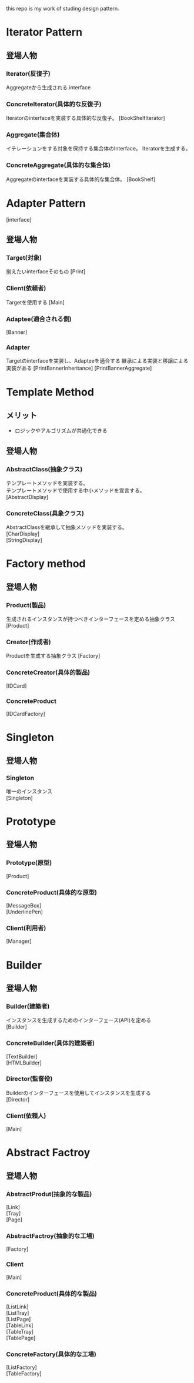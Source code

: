 this repo is my work of studing design pattern.

# Iterator Pattern
## 登場人物
### Iterator(反復子)
Aggregateから生成される.interface

### ConcreteIterator(具体的な反復子)
Iteratorのinterfaceを実装する具体的な反復子。
[BookShelfIterator]

### Aggregate(集合体)
イテレーションをする対象を保持する集合体のInterface。
Iteratorを生成する。

### ConcreteAggregate(具体的な集合体)
Aggregateのinterfaceを実装する具体的な集合体。
[BookShelf]

# Adapter Pattern
[interface]

## 登場人物
### Target(対象)
揃えたいinterfaceそのもの
[Print]

### Client(依頼者)
Targetを使用する
[Main]

### Adaptee(適合される側)
[Banner]

### Adapter
Targetのinterfaceを実装し、Adapteeを適合する
継承による実装と移譲による実装がある
[PrintBannerInheritance]
[PrintBannerAggregate]

# Template Method
## メリット
* ロジックやアルゴリズムが共通化できる


## 登場人物
### AbstractClass(抽象クラス)
テンプレートメソッドを実装する。  
テンプレートメソッドで使用する中小メソッドを宣言する。  
[AbstractDisplay]

### ConcreteClass(具象クラス)
AbstractClassを継承して抽象メソッドを実装する。  
[CharDisplay]  
[StringDisplay]

# Factory method
## 登場人物
### Product(製品)
生成されるインスタンスが持つべきインターフェースを定める抽象クラス
[Product]

### Creator(作成者)
Productを生成する抽象クラス
[Factory]

### ConcreteCreator(具体的製品)
[IDCard]

### ConcreteProduct
[IDCardFactory]

# Singleton
## 登場人物
### Singleton
唯一のインスタンス  
[Singleton]

# Prototype
## 登場人物
### Prototype(原型)
[Product]

### ConcreteProduct(具体的な原型)
[MessageBox]  
[UnderlinePen]

### Client(利用者)
[Manager]

# Builder
## 登場人物
### Builder(建築者)
インスタンスを生成するためのインターフェース(API)を定める  
[Builder]

### ConcreteBuilder(具体的建築者)
[TextBuilder]  
[HTMLBuilder]

### Director(監督役)
Builderのインターフェースを使用してインスタンスを生成する  
[Director]

### Client(依頼人)
[Main]


# Abstract Factroy
## 登場人物
### AbstractProdut(抽象的な製品)
[Link]  
[Tray]  
[Page]

### AbstractFactroy(抽象的な工場)
[Factory]

### Client
[Main]

### ConcreteProduct(具体的な製品)
[ListLink]  
[ListTray]  
[ListPage]  
[TableLink]  
[TableTray]  
[TablePage]

### ConcreteFactory(具体的な工場)
[ListFactory]  
[TableFactory]
